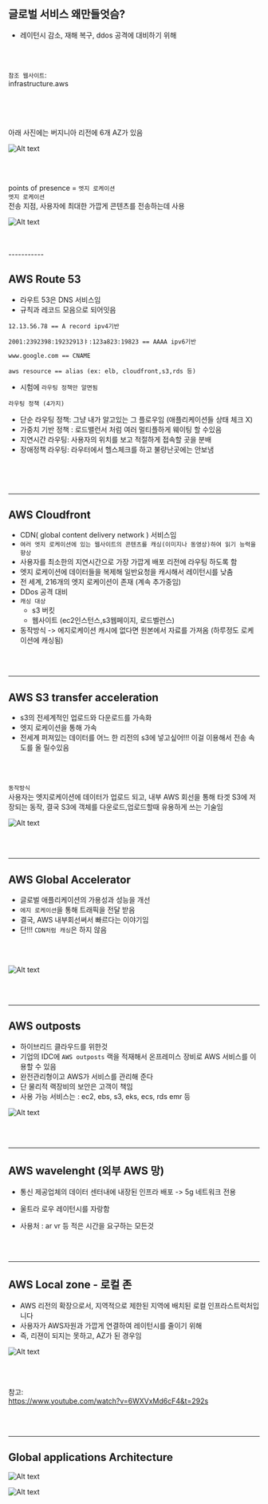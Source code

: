 ## 글로벌 서비스 왜만들엇슴?

- 레이턴시 감소, 재해 복구, ddos 공격에 대비하기 위해

<br>
<br>

`참조 웹사이트`: <br>
infrastructure.aws

<br>
<br>


<br>


아래 사진에는 버지니아 리전에 6개 AZ가 있음


![Alt text](../etc/image/%EB%A1%9C%EC%BB%AC%EB%B0%8F%EB%A6%AC%EC%A0%BCAZ.png)


<br>
<br>


points of presence = `엣지 로케이션` <br>
`엣지 로케이션` <br>
전송 지점, 사용자에 최대한 가깝게 콘텐츠를 전송하는데 사용


![Alt text](../etc/image/%EC%97%A3%EC%A7%80%EB%A1%9C%EC%BC%80%EC%9D%B4%EC%85%98.png)

<br>
<br>
-----------

## AWS Route 53

- 라우트 53은 DNS 서비스임
- 규칙과 레코드 모음으로 되어잇음

```
12.13.56.78 == A record ipv4기반

2001:2392398:19232913ㅑ:123a823:19823 == AAAA ipv6기반

www.google.com == CNAME 

aws resource == alias (ex: elb, cloudfront,s3,rds 등)
```

- 시험에 `라우팅 정책만 알면됨`

`라우팅 정책 (4가지)`
- 단순 라우팅 정책: 그냥 내가 알고있는 그 플로우임 (애플리케이션들 상태 체크 X)
- 가중치 기반 정책 : 로드밸런서 처럼 여러 멀티플하게 웨이팅 할 수있음
- 지연시간 라우팅: 사용자의 위치를 보고 적절하게 접속할 곳을 분배
- 장애정책 라우팅: 라우터에서 헬스체크를 하고 불량난곳에는 안보냄


<br>
<br>
<br>

------------


## AWS Cloudfront

- CDN( global content delivery network ) 서비스임
- `여러 엣지 로케이션에 있는 웹사이트의 콘텐츠를 캐싱(이미지나 동영상)하여 읽기 능력을 향상`
- 사용자를 최소한의 지연시간으로 가장 가깝게 배포 리전에 라우팅 하도록 함
- 엣지 로케이션에 데이터들을 복제해 일반요청을 캐시해서 레이턴시를 낮춤
- 전 세계, 216개의 엣지 로케이션이 존재 (계속 추가중임)
- DDos 공격 대비
- `캐싱 대상`
  - s3 버킷
  - 웹사이트 (ec2인스턴스,s3웹페이지, 로드벨런스)
- 동작방식 -> 에지로케이션 캐시에 없다면 원본에서 자료를 가져옴 (하루정도 로케이션에 캐싱됨)


<br><br>

---------------------------
## AWS S3 transfer acceleration 
- s3의 전세계적인 업로드와 다운로드를 가속화
- 엣지 로케이션을 통해 가속
- 전세계 퍼져있는 데이터를 어느 한 리전의 s3에 넣고싶어!!! 이걸 이용해서 전송 속도를 올 릴수있음

<br>
<br>

`동작방식` <br>
사용자는 엣지로케이션에 데이터가 업로드 되고, 내부 AWS 회선을 통해 타겟 S3에 저장되는 동작, 결국 S3에 객체를 다운로드,업로드할때 유용하게 쓰는 기술임

![Alt text](../etc/image/s3%20%ED%8A%B8%EB%9E%9C%EC%8A%A4%20%EC%95%85%EC%85%80%EB%A0%88%EC%9D%B4%ED%84%B0.png)

<br><br>

-------------

## AWS Global Accelerator
- 글로벌 애플리케이션의 가용성과 성능을 개선
- `에지 로케이션`을 통해 트래픽을 전달 받음 
- 결국, AWS 내부회선써서 빠르다는 이야기임
- 단!!! `CDN처럼 캐싱`은 하지 않음

<br>
<br>

![Alt text](../etc/image/%EA%B8%80%EB%A1%9C%EB%B2%8C%EC%95%85%EC%85%80.png)

<br><br>


-------------------
## AWS outposts

- 하이브리드 클라우드를 위한것
- 기업의 IDC에 `AWS outposts` 랙을 적재해서 온프레미스 장비로 AWS 서비스를 이용할 수 있음
- 완전관리형이고 AWS가 서비스를 관리해 준다
- 단 물리적 랙장비의 보안은 고객이 책임
- 사용 가능 서비스는 : ec2, ebs, s3, eks, ecs, rds emr 등 

![Alt text](../etc/image/outposts.png)


<br>
<br>



-----------------------
## AWS wavelenght (외부 AWS 망)

- 통신 제공업체의 데이터 센터내에 내장된 인프라 배포 -> 5g 네트워크 전용

- 울트라 로우 레이턴시를 자랑함

- 사용처 : ar vr 등 적은 시간을 요구하는 모든것

<br>
<br>

-----------------------------
## AWS Local zone - 로컬 존

- AWS 리전의 확장으로서, 지역적으로 제한된 지역에 배치된 로컬 인프라스트럭처입니다
- 사용자가 AWS자원과 가깝게 연결하여 레이턴시를 줄이기 위해
- 즉, 리젼이 되지는 못하고, AZ가 된 경우임

![Alt text](../etc/image/%EB%A1%9C%EC%BB%AC%EC%A1%B4.png)

<br>
<br>

참고: <br>
https://www.youtube.com/watch?v=6WXVxMd6cF4&t=292s

<br>
<br>

--------------------------------------------------

## Global applications Architecture



![Alt text](../etc/image/%EA%B8%80%EB%A1%9C%EB%B2%8C%EC%95%84%ED%82%A4%ED%85%8D%EC%B3%901.png)

![Alt text](../etc/image/%EA%B8%80%EB%A1%9C%EB%B2%8C%EC%95%84%ED%82%A4%ED%85%8D%EC%B3%902.png)












































